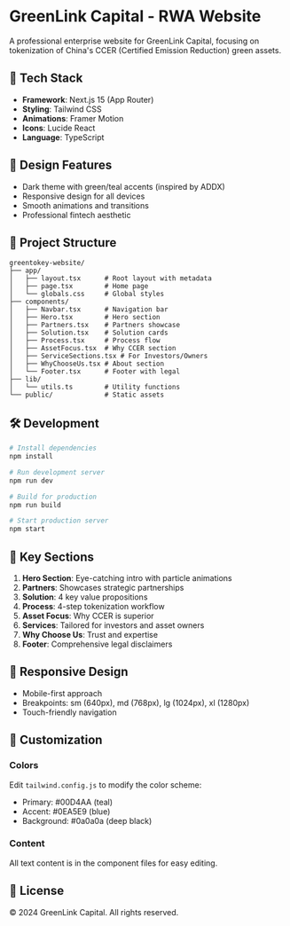 # GreenLink Capital - RWA Website

A professional enterprise website for GreenLink Capital, focusing on tokenization of China's CCER (Certified Emission Reduction) green assets.

## 🚀 Tech Stack

- **Framework**: Next.js 15 (App Router)
- **Styling**: Tailwind CSS
- **Animations**: Framer Motion
- **Icons**: Lucide React
- **Language**: TypeScript

## 🎨 Design Features

- Dark theme with green/teal accents (inspired by ADDX)
- Responsive design for all devices
- Smooth animations and transitions
- Professional fintech aesthetic

## 📂 Project Structure

```
greentokey-website/
├── app/
│   ├── layout.tsx      # Root layout with metadata
│   ├── page.tsx        # Home page
│   └── globals.css     # Global styles
├── components/
│   ├── Navbar.tsx      # Navigation bar
│   ├── Hero.tsx        # Hero section
│   ├── Partners.tsx    # Partners showcase
│   ├── Solution.tsx    # Solution cards
│   ├── Process.tsx     # Process flow
│   ├── AssetFocus.tsx  # Why CCER section
│   ├── ServiceSections.tsx # For Investors/Owners
│   ├── WhyChooseUs.tsx # About section
│   └── Footer.tsx      # Footer with legal
├── lib/
│   └── utils.ts        # Utility functions
└── public/             # Static assets
```

## 🛠️ Development

```bash
# Install dependencies
npm install

# Run development server
npm run dev

# Build for production
npm run build

# Start production server
npm start
```

## 🌟 Key Sections

1. **Hero Section**: Eye-catching intro with particle animations
2. **Partners**: Showcases strategic partnerships
3. **Solution**: 4 key value propositions
4. **Process**: 4-step tokenization workflow
5. **Asset Focus**: Why CCER is superior
6. **Services**: Tailored for investors and asset owners
7. **Why Choose Us**: Trust and expertise
8. **Footer**: Comprehensive legal disclaimers

## 📱 Responsive Design

- Mobile-first approach
- Breakpoints: sm (640px), md (768px), lg (1024px), xl (1280px)
- Touch-friendly navigation

## 🔧 Customization

### Colors
Edit `tailwind.config.js` to modify the color scheme:
- Primary: #00D4AA (teal)
- Accent: #0EA5E9 (blue)
- Background: #0a0a0a (deep black)

### Content
All text content is in the component files for easy editing.

## 📄 License

© 2024 GreenLink Capital. All rights reserved.